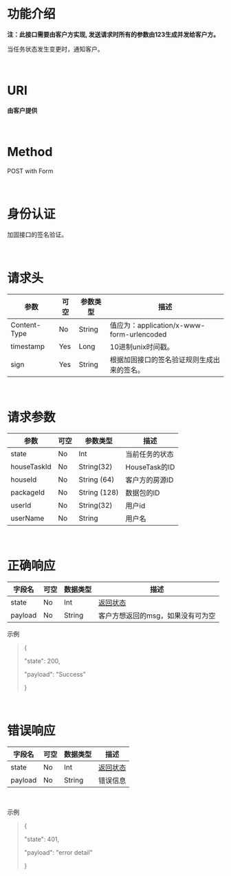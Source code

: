 ﻿功能介绍
========

**注：此接口需要由客户方实现,
发送请求时所有的参数由123生成并发给客户方。**

当任务状态发生变更时，通知客户。

 

URI
===

**由客户提供**

 

Method
======

POST with Form

 

身份认证
========

加固接口的签名验证。

 

请求头
======

| 参数         | 可空 | 参数类型 | 描述                                                                                                                                                                                                                                                                                |
|--------------|------|----------|-------------------------------------------------------------------------------------------------------------------------------------------------------------------------------------------------------------------------------------------------------------------------------------|
| Content-Type | No   | String   | 值应为：application/x-www-form-urlencoded                                                                                                                                                                                                                                           |
| timestamp    | Yes  | Long     | 10进制unix时间戳。                                                                                                                                                                                                                                                                  |
| sign         | Yes  | String   | 根据加固接口的签名验证规则生成出来的签名。 |

 

请求参数
========

| 参数        | 可空 | 参数类型     | 描述           |
|-------------|------|--------------|----------------|
| state       | No   | Int          | 当前任务的状态 |
| houseTaskId | No   | String(32)   | HouseTask的ID  |
| houseId     | No   | String (64)  | 客户方的房源ID |
| packageId   | No   | String (128) | 数据包的ID     |
| userId      | No   | String(32)   | 用户id         |
| userName    | No   | String       | 用户名         |

 

正确响应
========

| 字段名 | 可空 | 数据类型 | 描述                                                                                                                                                                                                                           |
|------------|----------|--------------|------------------------------------------------------------------------------------------------------------------------------------------------------------------------------------------------------------------------------------|
| state      | No       | Int          | [返回状态](../Agreement/APIResponseState.md) |
| payload    | No       | String       | 客户方想返回的msg，如果没有可为空                                                                                                                                                                                                  |

示例

> {
>
> \"state\": 200,
>
> \"payload\": \"Success\"
>
> }

 

错误响应
========

| 字段名 | 可空 | 数据类型 | 描述                                                                                                                                                                                                                           |
|------------|----------|--------------|------------------------------------------------------------------------------------------------------------------------------------------------------------------------------------------------------------------------------------|
| state      | No       | Int          | [返回状态](../Agreement/APIResponseState.md) |
| payload    | No       | String       | 错误信息                                                                                                                                                                                                                           |

 

示例

> {
>
> \"state\": 401,
>
> \"payload\": \"error detail\"
>
> }
